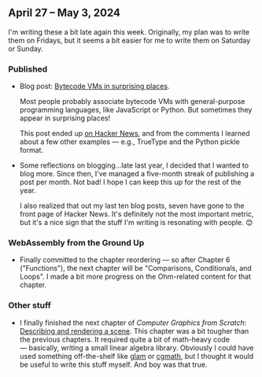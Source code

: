 ## April 27 – May 3, 2024

I'm writing these a bit late again this week. Originally, my plan was to write them on Fridays, but it seems a bit easier for me to write them on Saturday or Sunday.

### Published

- Blog post: [Bytecode VMs in surprising places](https://dubroy.com/blog/bytecode-vms-in-surprising-places/).

  Most people probably associate bytecode VMs with general-purpose programming languages, like JavaScript or Python. But sometimes they appear in surprising places!

  This post ended up [on Hacker News](https://news.ycombinator.com/item?id=40211205), and from the comments I learned about a few other examples — e.g., TrueType and the Python pickle format.

- Some reflections on blogging…late last year, I decided that I wanted to blog more. Since then, I've managed a five-month streak of publishing a post per month. Not bad! I hope I can keep this up for the rest of the year.

  I also realized that out my last ten blog posts, seven have gone to the front page of Hacker News. It's definitely not the most important metric, but it's a nice sign that the stuff I'm writing is resonating with people. 😊

### WebAssembly from the Ground Up

- Finally committed to the chapter reordering — so after Chapter 6 ("Functions"), the next chapter will be "Comparisons, Conditionals, and Loops". I made a bit more progress on the Ohm-related content for that chapter.

### Other stuff

- I finally finished the next chapter of _Computer Graphics from Scratch_: [Describing and rendering a scene](https://gabrielgambetta.com/computer-graphics-from-scratch/10-describing-and-rendering-a-scene.html). This chapter was a bit tougher than the previous chapters. It required quite a bit of math-heavy code — basically, writing a small linear algebra library. Obviously I could have used something off-the-shelf like [glam](https://docs.rs/glam/latest/glam/) or [cgmath](https://docs.rs/cgmath/latest/cgmath/), but I thought it would be useful to write this stuff myself. And boy was that true.
